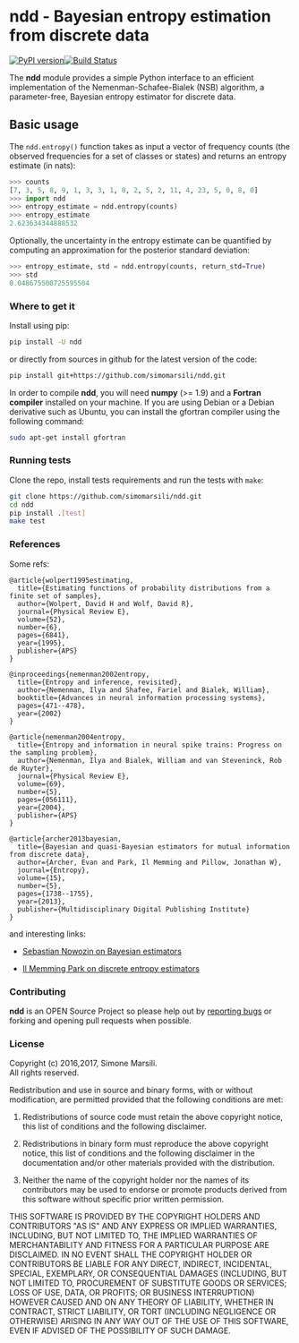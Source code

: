 # ndd - Bayesian entropy estimation from discrete data
[![PyPI version](https://badge.fury.io/py/ndd.svg)](https://badge.fury.io/py/ndd)[![Build Status](https://travis-ci.com/simomarsili/ndd.svg?branch=master)](https://travis-ci.com/simomarsili/ndd)

The **ndd** module provides a simple Python interface to an efficient 
implementation of the Nemenman-Schafee-Bialek (NSB) algorithm, 
a parameter-free, Bayesian entropy estimator for discrete data.

## Basic usage 

The `ndd.entropy()` function takes as input a vector of frequency counts 
(the observed frequencies for a set of classes or states) 
and returns an entropy estimate (in nats): 

```python
>>> counts
[7, 3, 5, 8, 9, 1, 3, 3, 1, 0, 2, 5, 2, 11, 4, 23, 5, 0, 8, 0]
>>> import ndd
>>> entropy_estimate = ndd.entropy(counts)
>>> entropy_estimate
2.623634344888532
```

Optionally, the uncertainty in the entropy estimate can be quantified 
by computing an approximation for the posterior standard deviation:

```python
>>> entropy_estimate, std = ndd.entropy(counts, return_std=True)
>>> std
0.048675500725595504
```

### Where to get it
Install using pip:

```bash
pip install -U ndd
```

or directly from sources in github for the latest version of the code:
```bash
pip install git+https://github.com/simomarsili/ndd.git
```

In order to compile **ndd**, you will need **numpy** (>= 1.9) and a
**Fortran compiler**  installed on your machine.
If you are using Debian or a Debian derivative such as Ubuntu,
you can install the gfortran compiler using the following command:

```bash
sudo apt-get install gfortran
```

### Running tests
Clone the repo, install tests requirements and run the tests with `make`:

```bash
git clone https://github.com/simomarsili/ndd.git
cd ndd
pip install .[test]
make test
```

### References

Some refs:

```
@article{wolpert1995estimating,
  title={Estimating functions of probability distributions from a finite set of samples},
  author={Wolpert, David H and Wolf, David R},
  journal={Physical Review E},
  volume={52},
  number={6},
  pages={6841},
  year={1995},
  publisher={APS}
}

@inproceedings{nemenman2002entropy,
  title={Entropy and inference, revisited},
  author={Nemenman, Ilya and Shafee, Fariel and Bialek, William},
  booktitle={Advances in neural information processing systems},
  pages={471--478},
  year={2002}
}

@article{nemenman2004entropy,
  title={Entropy and information in neural spike trains: Progress on the sampling problem},
  author={Nemenman, Ilya and Bialek, William and van Steveninck, Rob de Ruyter},
  journal={Physical Review E},
  volume={69},
  number={5},
  pages={056111},
  year={2004},
  publisher={APS}
}

@article{archer2013bayesian,
  title={Bayesian and quasi-Bayesian estimators for mutual information from discrete data},
  author={Archer, Evan and Park, Il Memming and Pillow, Jonathan W},
  journal={Entropy},
  volume={15},
  number={5},
  pages={1738--1755},
  year={2013},
  publisher={Multidisciplinary Digital Publishing Institute}
}
```

and interesting links:

- [Sebastian Nowozin on Bayesian estimators](http://www.nowozin.net/sebastian/blog/estimating-discrete-entropy-part-3.html)

- [Il Memming Park on discrete entropy estimators](https://memming.wordpress.com/2014/02/09/a-guide-to-discrete-entropy-estimators/)

### Contributing

**ndd** is an OPEN Source Project so please help out by [reporting bugs](https://github.com/simomarsili/ndd) or forking and opening pull requests when possible.

### License

Copyright (c) 2016,2017, Simone Marsili.  
All rights reserved.

Redistribution and use in source and binary forms, with or without modification, are permitted provided that the following conditions are met:

1. Redistributions of source code must retain the above copyright notice, this list of conditions and the following disclaimer.

2. Redistributions in binary form must reproduce the above copyright notice, this list of conditions and the following disclaimer in the documentation and/or other materials provided with the distribution.

3. Neither the name of the copyright holder nor the names of its contributors may be used to endorse or promote products derived from this software without specific prior written permission.

THIS SOFTWARE IS PROVIDED BY THE COPYRIGHT HOLDERS AND CONTRIBUTORS "AS IS" AND ANY EXPRESS OR IMPLIED WARRANTIES, INCLUDING, BUT NOT LIMITED TO, THE IMPLIED WARRANTIES OF MERCHANTABILITY AND FITNESS FOR A PARTICULAR PURPOSE ARE DISCLAIMED. IN NO EVENT SHALL THE COPYRIGHT HOLDER OR CONTRIBUTORS BE LIABLE FOR ANY DIRECT, INDIRECT, INCIDENTAL, SPECIAL, EXEMPLARY, OR CONSEQUENTIAL DAMAGES (INCLUDING, BUT NOT LIMITED TO, PROCUREMENT OF SUBSTITUTE GOODS OR SERVICES; LOSS OF USE, DATA, OR PROFITS; OR BUSINESS INTERRUPTION) HOWEVER CAUSED AND ON ANY THEORY OF LIABILITY, WHETHER IN CONTRACT, STRICT LIABILITY, OR TORT (INCLUDING NEGLIGENCE OR OTHERWISE) ARISING IN ANY WAY OUT OF THE USE OF THIS SOFTWARE, EVEN IF ADVISED OF THE POSSIBILITY OF SUCH DAMAGE.

